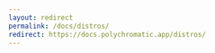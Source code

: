 ```yaml
---
layout: redirect
permalink: /docs/distros/
redirect: https://docs.polychromatic.app/distros/
---
```

